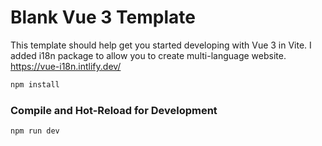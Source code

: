 # Blank Vue 3 Template

This template should help get you started developing with Vue 3 in Vite.
I added i18n package to allow you to create multi-language website.
https://vue-i18n.intlify.dev/

```sh
npm install
```

### Compile and Hot-Reload for Development

```sh
npm run dev
```
